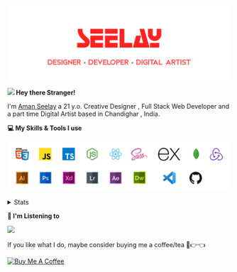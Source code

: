 [![banner](./images/seelay.svg)](https://seelay.in)

**<img src="https://media.giphy.com/media/hvRJCLFzcasrR4ia7z/giphy.gif" width="25px"> Hey there Stranger!**

I'm [Aman Seelay](https://seelay.in) a 21 y.o. Creative Designer , Full Stack Web Developer and a part time Digital Artist based in Chandighar , India.

**💻 My Skills & Tools I use**

[![banner](./images/skills&tools.svg)](https://seelay.in)

<details>
  <summary>Stats</summary>

---

<!--START_SECTION:waka-->
![Profile Views](http://img.shields.io/badge/Profile%20Views-8-blue)

**🐱 My Github Data** 

> 🏆 470 Contributions in the Year 2021
 > 
> 📦 585.1 kB Used in Github's Storage 
 > 
> 🚫 Not Opted to Hire
 > 
> 📜 1 Public Repository 
 > 
> 🔑 80 Private Repositories  
 > 
**I'm a Night 🦉** 

```text
🌞 Morning    190 commits    ██████░░░░░░░░░░░░░░░░░░░   26.5% 
🌆 Daytime    95 commits     ███░░░░░░░░░░░░░░░░░░░░░░   13.25% 
🌃 Evening    186 commits    ██████░░░░░░░░░░░░░░░░░░░   25.94% 
🌙 Night      246 commits    ████████░░░░░░░░░░░░░░░░░   34.31%

```
📅 **I'm Most Productive on Thursday** 

```text
Monday       125 commits    ████░░░░░░░░░░░░░░░░░░░░░   17.43% 
Tuesday      71 commits     ██░░░░░░░░░░░░░░░░░░░░░░░   9.9% 
Wednesday    82 commits     ██░░░░░░░░░░░░░░░░░░░░░░░   11.44% 
Thursday     172 commits    ██████░░░░░░░░░░░░░░░░░░░   23.99% 
Friday       117 commits    ████░░░░░░░░░░░░░░░░░░░░░   16.32% 
Saturday     83 commits     ███░░░░░░░░░░░░░░░░░░░░░░   11.58% 
Sunday       67 commits     ██░░░░░░░░░░░░░░░░░░░░░░░   9.34%

```


📊 **This Week I Spent My Time On** 

```text
⌚︎ Time Zone: Asia/Kolkata

💬 Programming Languages: 
JSON                     5 hrs 11 mins       ███████░░░░░░░░░░░░░░░░░░   30.13% 
TypeScript               2 hrs 50 mins       ████░░░░░░░░░░░░░░░░░░░░░   16.51% 
Vue.js                   2 hrs 38 mins       ███░░░░░░░░░░░░░░░░░░░░░░   15.32% 
JavaScript               2 hrs 7 mins        ███░░░░░░░░░░░░░░░░░░░░░░   12.32% 
Other                    2 hrs 2 mins        ███░░░░░░░░░░░░░░░░░░░░░░   11.82%

🔥 Editors: 
VS Code                  17 hrs 15 mins      █████████████████████████   100.0%

🐱‍💻 Projects: 
seelay-h                 4 hrs 46 mins       ███████░░░░░░░░░░░░░░░░░░   27.69% 
h                        4 hrs 38 mins       ██████░░░░░░░░░░░░░░░░░░░   26.94% 
videos                   2 hrs 42 mins       ████░░░░░░░░░░░░░░░░░░░░░   15.72% 
seelay-net               1 hr 28 mins        ██░░░░░░░░░░░░░░░░░░░░░░░   8.54% 
m-seelay                 38 mins             █░░░░░░░░░░░░░░░░░░░░░░░░   3.72%

💻 Operating System: 
Windows                  17 hrs 15 mins      █████████████████████████   100.0%

```

**I Mostly Code in JavaScript** 

```text
JavaScript               50 repos            ███████████████░░░░░░░░░░   62.5% 
TypeScript               17 repos            █████░░░░░░░░░░░░░░░░░░░░   21.25% 
HTML                     5 repos             █░░░░░░░░░░░░░░░░░░░░░░░░   6.25% 
Vue                      4 repos             █░░░░░░░░░░░░░░░░░░░░░░░░   5.0% 
CSS                      3 repos             █░░░░░░░░░░░░░░░░░░░░░░░░   3.75%

```


**Timeline**

![Chart not found](https://raw.githubusercontent.com/ImSeelay/ImSeelay/master/charts/bar_graph.png) 


<!--END_SECTION:waka-->

---

 </details>

**🎵 I'm Listening to**

<object data="https://now-play.vercel.app/api/generate?uid=7a17a86e-d6b7-43b5-8d9c-1d6dae42a779" >

  <img src="https://now-play.vercel.app/api/generate?uid=7a17a86e-d6b7-43b5-8d9c-1d6dae42a779" />

</object>

If you like what I do, maybe consider buying me a coffee/tea 🥺👉👈

<a href="https://www.buymeacoffee.com/seelay" target="_blank"><img src="https://cdn.buymeacoffee.com/buttons/v2/default-red.png" alt="Buy Me A Coffee" width="150" ></a>
